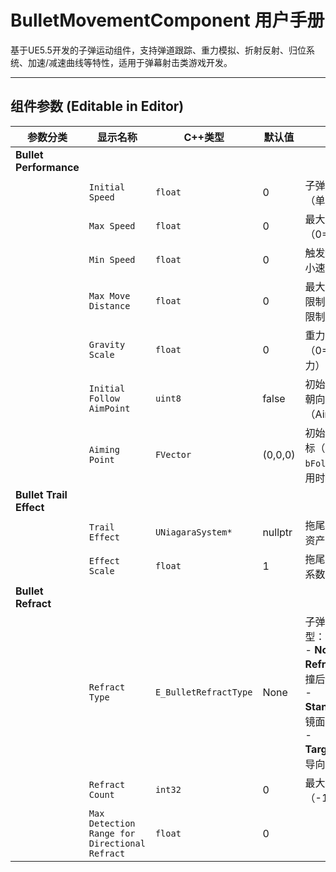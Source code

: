 # BulletMovementComponent 用户手册

基于UE5.5开发的子弹运动组件，支持弹道跟踪、重力模拟、折射反射、归位系统、加速/减速曲线等特性，适用于弹幕射击类游戏开发。

---

## 组件参数 (Editable in Editor)
| **参数分类** | **显示名称** | **C++类型** | **默认值** | **说明** |
|--------------|--------------|-------------|------------|----------|
| **Bullet Performance** |  |  |  |  |
|  | `Initial Speed` | `float` | 0 | 子弹初始速度（单位/秒） |
|  | `Max Speed` | `float` | 0 | 最大速度限制（0=无限制） |
|  | `Min Speed` | `float` | 0 | 触发停止的最小速度阈值 |
|  | `Max Move Distance` | `float` | 0 | 最大移动距离限制（0=无限制） |
|  | `Gravity Scale` | `float` | 0 | 重力缩放系数（0=禁用重力） |
|  | `Initial Follow AimPoint` | `uint8` | false | 初始速度是否朝向瞄准点（AimPoint） |
|  | `Aiming Point` | `FVector` | (0,0,0) | 初始瞄准点坐标（仅在`bFollowAim`启用时生效） |
| **Bullet Trail Effect** |  |  |  |  |
|  | `Trail Effect` | `UNiagaraSystem*` | nullptr | 拖尾粒子特效资产 |
|  | `Effect Scale` | `float` | 1 | 拖尾特效缩放系数 |
| **Bullet Refract** |  |  |  |  |
|  | `Refract Type` | `E_BulletRefractType` | None | 子弹折射类型：<br>- **No Refract**：碰撞后停止<br>- **Standard**：镜面反射<br>- **Targeted**：导向目标折射 |
|  | `Refract Count` | `int32` | 0 | 最大折射次数（-1=无限） |
|  | `Max Detection Range for Directional Refract` | `float` | 0 |
